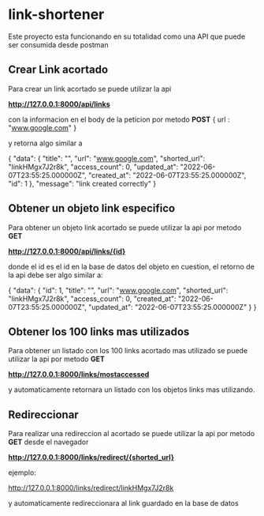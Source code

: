 # link-shortener
Este proyecto esta funcionando en su totalidad como una API que puede ser consumida desde postman

## Crear Link acortado
Para crear un link acortado se puede utilizar la api

**http://127.0.0.1:8000/api/links**

con la informacion en el body de la peticion por metodo **POST**
{
    url : "www.google.com"
}

y retorna algo similar a

{
    "data": {
        "title": "",
        "url": "www.google.com",
        "shorted_url": "linkHMgx7J2r8k",
        "access_count": 0,
        "updated_at": "2022-06-07T23:55:25.000000Z",
        "created_at": "2022-06-07T23:55:25.000000Z",
        "id": 1
    },
    "message": "link created correctly"
}

## Obtener un objeto link especifico
Para obtener un objeto link acortado se puede utilizar la api por metodo **GET**

**http://127.0.0.1:8000/api/links/{id}**

donde el id es el id en la base de datos del objeto en cuestion, el retorno de la api debe ser algo similar a: 

{
    "data": {
        "id": 1,
        "title": "",
        "url": "www.google.com",
        "shorted_url": "linkHMgx7J2r8k",
        "access_count": 0,
        "created_at": "2022-06-07T23:55:25.000000Z",
        "updated_at": "2022-06-07T23:55:25.000000Z"
    }
}

## Obtener los 100 links mas utilizados
Para obtener un listado con los 100 links acortado mas utilizado se puede utilizar la api por metodo **GET**

**http://127.0.0.1:8000/links/mostaccessed**

y automaticamente retornara un listado con los objetos links mas utilizando.

## Redireccionar
Para realizar una redireccion al acortado se puede utilizar la api por metodo **GET** desde el navegador

**http://127.0.0.1:8000/links/redirect/{shorted_url}**

ejemplo:

http://127.0.0.1:8000/links/redirect/linkHMgx7J2r8k

y automaticamente redireccionara al link guardado en la base de datos
